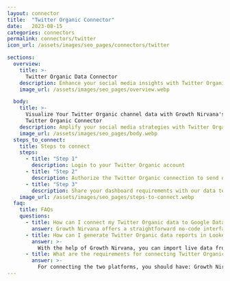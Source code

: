 ```yaml
---
layout: connector
title:  "Twitter Organic Connector"
date:   2023-08-15
categories: connectors
permalink: connectors/twitter
icon_url: /assets/images/seo_pages/connectors/twitter

sections:
  overview:
    title: >-
      Twitter Organic Data Connector
    description: Enhance your social media insights with Twitter Organic integration. Seamlessly merge organic social media data from Twitter with Looker Studio's analytical capabilities, unlocking insights that shape content strategies, audience engagement, and operational excellence.
    image_url: /assets/images/seo_pages/overview.webp

  body:
    title: >-
      Visualize Your Twitter Organic channel data with Growth Nirvana's
      Twitter Organic Connector
    description: Amplify your social media strategies with Twitter Organic insights integrated into Looker Studio.
    image_url: /assets/images/seo_pages/body.webp
  steps_to_connect:
    title: Steps to connect
    steps:
      - title: "Step 1"
        description: Login to your Twitter Organic account
      - title: "Step 2"
        description: Authorize the Twitter Organic connection to send data to Growth Nirvana
      - title: "Step 3"
        description: Share your dashboard requirements with our data team. We will build the report for you.
    image_url: /assets/images/seo_pages/steps-to-connect.webp
  faq:
    title: FAQs
    questions:
      - title: How can I connect my Twitter Organic data to Google Data Studio/Looker Studio?
        answer: Growth Nirvana offers a straightforward no-code interface to connect to Twitter Organic data sources.
      - title: How can I generate Twitter Organic data reports in Looker Studio?
        answer: >-
          With the help of Growth Nirvana, you can import live data from Twitter Organic into Looker Studio. These data can be viewed in charts, tables, and dashboards to generate branded reports that can be shared instantly.
      - title: What are the requirements for connecting Twitter Organic and Looker Studio?
        answer: >-
          For connecting the two platforms, you should have: Growth Nirvana Account and Twitter Organic Ads Account
---
```


